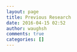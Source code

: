 ```yaml
---
layout: page
title: Previous Research
date: 2016-04-15 02:52
author: waughsh
comments: true
categories: []
---
```


